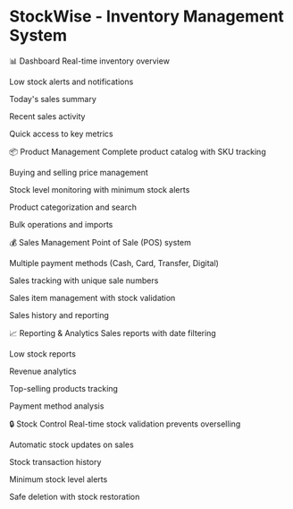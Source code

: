# StockWise - Inventory Management System

📊 Dashboard
Real-time inventory overview

Low stock alerts and notifications

Today's sales summary

Recent sales activity

Quick access to key metrics

📦 Product Management
Complete product catalog with SKU tracking

Buying and selling price management

Stock level monitoring with minimum stock alerts

Product categorization and search

Bulk operations and imports

💰 Sales Management
Point of Sale (POS) system

Multiple payment methods (Cash, Card, Transfer, Digital)

Sales tracking with unique sale numbers

Sales item management with stock validation

Sales history and reporting

📈 Reporting & Analytics
Sales reports with date filtering

Low stock reports

Revenue analytics

Top-selling products tracking

Payment method analysis

🔒 Stock Control
Real-time stock validation prevents overselling

Automatic stock updates on sales

Stock transaction history

Minimum stock level alerts

Safe deletion with stock restoration
